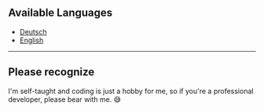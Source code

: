 ## Available Languages
- [Deutsch](README-DE.md)
- [English](README-EN.md)

---

## Please recognize
I'm self-taught and coding is just a hobby for me, so if you're a professional developer, please bear with me. 😅
